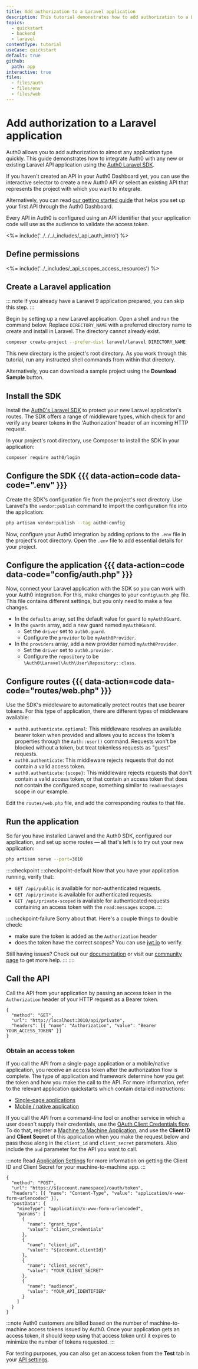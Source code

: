 ```yaml
---
title: Add authorization to a Laravel application
description: This tutorial demonstrates how to add authorization to a Laravel API application using the Auth0 Laravel SDK.
topics:
  - quickstart
  - backend
  - laravel
contentType: tutorial
useCase: quickstart
default: true
github:
  path: app
interactive: true
files:
  - files/auth
  - files/env
  - files/web
---
```


# Add authorization to a Laravel application

Auth0 allows you to add authorization to almost any application type quickly. This guide demonstrates how to integrate Auth0 with any new or existing Laravel API application using the [Auth0 Laravel SDK](https://github.com/auth0/laravel-auth0).

If you haven't created an API in your Auth0 Dashboard yet, you can use the interactive selector to create a new Auth0 API or select an existing API that represents the project with which you want to integrate.

Alternatively, you can read [our getting started guide](get-started/auth0-overview/set-up-apis) that helps you set up your first API through the Auth0 Dashboard.

Every API in Auth0 is configured using an API identifier that your application code will use as the audience to validate the access token.

<%= include('../../../_includes/_api_auth_intro') %>

## Define permissions

<%= include('../_includes/_api_scopes_access_resources') %>

## Create a Laravel application

::: note
If you already have a Laravel 9 application prepared, you can skip this step.
:::

Begin by setting up a new Laravel application. Open a shell and run the command below. Replace `DIRECTORY_NAME` with a preferred directory name to create and install in Laravel. The directory cannot already exist.

```sh
composer create-project --prefer-dist laravel/laravel DIRECTORY_NAME
```

This new directory is the project's root directory. As you work through this tutorial, run any instructed shell commands from within that directory.

Alternatively, you can download a sample project using the **Download Sample** button.

## Install the SDK

Install the [Auth0's Laravel SDK](https://github.com/auth0/laravel-auth0) to protect your new Laravel application's routes. The SDK offers a range of middleware types, which check for and verify any bearer tokens in the 'Authorization' header of an incoming HTTP request.

In your project's root directory, use Composer to install the SDK in your application:

```sh
composer require auth0/login
```

## Configure the SDK {{{ data-action=code data-code=".env" }}}

Create the SDK's configuration file from the project's root directory. Use Laravel's the `vendor:publish` command to import the configuration file into the application:

```sh
php artisan vendor:publish --tag auth0-config
```

Now, configure your Auth0 integration by adding options to the `.env` file in the project's root directory. Open the `.env` file to add essential details for your project.

## Configure the application {{{ data-action=code data-code="config/auth.php" }}}

Now, connect your Laravel application with the SDK so you can work with your Auth0 integration. For this, make changes to your `config\auth.php` file. This file contains different settings, but you only need to make a few changes.

- In the `defaults` array, set the default value for `guard` to `myAuth0Guard`.
- In the `guards` array, add a new guard named `myAuth0Guard`.
  - Set the `driver` set to `auth0.guard`.
  - Configure the `provider` to be `myAuth0Provider`.
- In the `providers` array, add a new provider named `myAuth0Provider`.
  - Set the `driver` set to `auth0.provider`.
  - Configure the `repository` to be `\Auth0\Laravel\Auth\User\Repository::class`.

## Configure routes {{{ data-action=code data-code="routes/web.php" }}}

Use the SDK's middleware to automatically protect routes that use bearer tokens. For this type of application, there are different types of middleware available:

- `auth0.authenticate.optional`: This middleware resolves an available bearer token when provided and allows you to access the token's properties through the `Auth::user()` command. Requests won't be blocked without a token, but treat tokenless requests as "guest" requests.
- `auth0.authenticate`: This middleware rejects requests that do not contain a valid access token.
- `auth0.authenticate:{scope}`: This middleware rejects requests that don't contain a valid access token, or that contain an access token that does not contain the configured scope, something similar to `read:messages` scope in our example.

Edit the `routes/web.php` file, and add the corresponding routes to that file.

## Run the application

So far you have installed Laravel and the Auth0 SDK, configured our application, and set up some routes — all that's left is to try out your new application:

```sh
php artisan serve --port=3010
```

::::checkpoint
:::checkpoint-default
Now that you have your application running, verify that:

- `GET /api/public` is available for non-authenticated requests.
- `GET /api/private` is available for authenticated requests.
- `GET /api/private-scoped` is available for authenticated requests containing an access token with the `read:messages` scope.
  :::

:::checkpoint-failure
Sorry about that. Here's a couple things to double check:

- make sure the token is added as the `Authorization` header
- does the token have the correct scopes? You can use [jwt.io](https://jwt.io/) to verify.

Still having issues? Check out our [documentation](https://auth0.com/docs) or visit our [community page](https://community.auth0.com) to get more help.
:::
::::

## Call the API

Call the API from your application by passing an access token in the `Authorization` header of your HTTP request as a Bearer token.

```har
{
  "method": "GET",
  "url": "http://localhost:3010/api/private",
  "headers": [{ "name": "Authorization", "value": "Bearer YOUR_ACCESS_TOKEN" }]
}
```

### Obtain an access token

If you call the API from a single-page application or a mobile/native application, you receive an access token after the authorization flow is complete. The type of application and framework determine how you get the token and how you make the call to the API. For more information, refer to the relevant application quickstarts which contain detailed instructions:

- [Single-page applications](/quickstart/spa)
- [Mobile / native application](/quickstart/native)

If you call the API from a command-line tool or another service in which a user doesn't supply their credentials, use the [OAuth Client Credentials flow](/api/authentication#client-credentials). To do that, register a [Machine to Machine Application](${manage_url}/#/applications), and use the **Client ID** and **Client Secret** of this application when you make the request below and pass those along in the `client_id` and `client_secret` parameters. Also include the `aud` parameter for the API you want to call.

:::note
Read [Application Settings](https://auth0.com/docs/get-started/dashboard/application-settings) for more information on getting the Client ID and Client Secret for your machine-to-machine app.
:::

```har
{
  "method": "POST",
  "url": "https://${account.namespace}/oauth/token",
  "headers": [{ "name": "Content-Type", "value": "application/x-www-form-urlencoded" }],
  "postData": {
    "mimeType": "application/x-www-form-urlencoded",
    "params": [
      {
        "name": "grant_type",
        "value": "client_credentials"
      },
      {
        "name": "client_id",
        "value": "${account.clientId}"
      },
      {
        "name": "client_secret",
        "value": "YOUR_CLIENT_SECRET"
      },
      {
        "name": "audience",
        "value": "YOUR_API_IDENTIFIER"
      }
    ]
  }
}
```

:::note
Auth0 customers are billed based on the number of machine-to-machine access tokens issued by Auth0. Once your application gets an access token, it should keep using that access token until it expires to minimize the number of tokens requested.
:::

For testing purposes, you can also get an access token from the **Test** tab in your [API settings](${manage_url}/#/apis).

